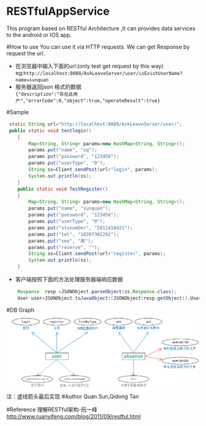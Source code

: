 ﻿# RESTfulAppService
This program based on RESTful Architecture ,It can provides data services to the android or IOS app. 

#How to use
 You can use it  via HTTP requests. We can get Response by request the url.
* 在浏览器中输入下面的url:(only test get request by this way)
eg:``http://localhost:8088/AskLeaveServer/user/isExistUserName?name=sunquan``
* 服务器返回json 格式的数据<br>
``{"description":"存在此用户","errorCode":0,"object":true,"operateResult":true}``

#Sample 
```Java
 static String url="http://localhost:8088/AskLeaveServer/user/";
 public static void testlogin() 
	{
		Map<String, String> params=new HashMap<String, String>();
		params.put("name", "sq");
	 	params.put("password", "123456");
	 	params.put("userType", "0");
		String ss=Client.sendPost(url+"login", params);
		System.out.println(ss);
	}
	public static void TestRegister() 
	{
		Map<String, String> params=new HashMap<String, String>();
		params.put("name", "sunquan");
	 	params.put("password", "123456");
	 	params.put("userType", "0");
	 	params.put("stunumber", "2011418421");
	 	params.put("tel", "18207302292");
	 	params.put("sex", "男");
	 	params.put("reserve", "");
		String ss=Client.sendPost(url+"register", params);
		System.out.println(ss);
	}
```
* 客户端按照下面的方法处理服务器端响应数据
```Java
    Response  resp =JSONObject.parseObject(ss,Response.class);
    User user=JSONObject.toJavaObject((JSONObject)resp.getObject(),User.class);
```
#DB Graph
![image](https://github.com/ForrestSu/RESTfulAppService/blob/master/docs/er.png)
注：虚线箭头最后实现
#Author 
 Quan Sun,Qidong Tan

#Reference
理解RESTful架构-阮一峰
http://www.ruanyifeng.com/blog/2011/09/restful.html
